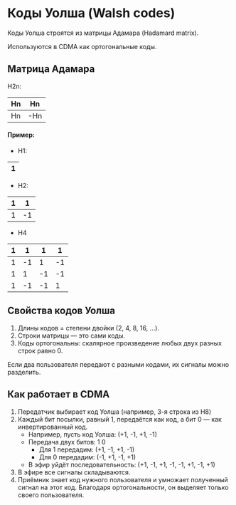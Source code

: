 # Коды Уолша (Walsh codes) 

Коды Уолша строятся из матрицы Адамара (Hadamard matrix).

Используются в CDMA как ортогональные коды.

## Матрица Адамара

H2n:

| Hn | Hn  |
|----|-----|
| Hn | -Hn |

#### Пример:

- H1:

| 1 |
|---|

- H2:

| 1 | 1  |
|---|----|
| 1 | -1 |

- H4

| 1   | 1    | 1   | 1    |
|-----|------|-----|------|
| 1   | -1   | 1   | -1   |
| 1   | 1    | -1  | -1   |
| 1   | -1   | -1  | 1    |

## Свойства кодов Уолша

1. Длины кодов = степени двойки (2, 4, 8, 16, …).
2. Строки матрицы — это сами коды.
3. Коды ортогональны: скалярное произведение любых двух разных строк равно 0.

Если два пользователя передают с разными кодами, их сигналы можно разделить.

## Как работает в CDMA
1. Передатчик выбирает код Уолша (например, 3-я строка из H8)
2. Каждый бит посылки, равный 1, передаётся как код, а бит 0 — как инвертированный код.
   - Например, пусть код Уолша: (+1, -1, +1, -1)
   - Передача двух битов: 1 0
     - Для 1 передадим: (+1, -1, +1, -1)
     - Для 0 передадим: (-1, +1, -1, +1)
   - В эфир уйдёт последовательность: (+1, -1, +1, -1, -1, +1, -1, +1)
3. В эфире все сигналы складываются.
4. Приёмник знает код нужного пользователя и умножает полученный сигнал на этот код.
Благодаря ортогональности, он выделяет только своего пользователя.